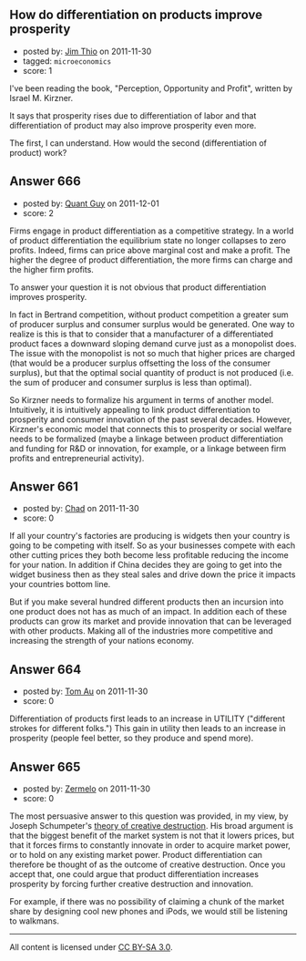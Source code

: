 ## How do differentiation on products improve prosperity

- posted by: [Jim Thio](https://stackexchange.com/users/-1/432-jim-thio) on 2011-11-30
- tagged: `microeconomics`
- score: 1

I've been reading the book, "Perception, Opportunity and Profit", written by Israel M. Kirzner.

It says that prosperity rises due to differentiation of labor and that differentiation of product may also improve prosperity even more.

The first, I can understand. How would the second (differentiation of product) work?


## Answer 666

- posted by: [Quant Guy](https://stackexchange.com/users/-1/501-quant-guy) on 2011-12-01
- score: 2

Firms engage in product differentiation as a competitive strategy. In a world of product differentiation the equilibrium state no longer collapses to zero profits. Indeed, firms can price above marginal cost and make a profit. The higher the degree of product differentiation, the more firms can charge and the higher firm profits.

To answer your question it is not obvious that product differentiation improves prosperity. 

In fact in Bertrand competition, without product competition a greater sum of producer surplus and consumer surplus would be generated. One way to realize is this is that to consider that a manufacturer of a differentiated product faces a downward sloping demand curve just as a monopolist does. The issue with the monopolist is not so much that higher prices are charged (that would be a producer surplus offsetting the loss of the consumer surplus), but that the optimal social quantity of product is not produced (i.e. the sum of producer and consumer surplus is less than optimal).

So Kirzner needs to formalize his argument in terms of another model. Intuitively, it is intuitively appealing to link product differentiation to prosperity and consumer innovation of the past several decades. However, Kirzner's economic model that connects this to prosperity or social welfare needs to be formalized (maybe a linkage between product differentiation and funding for R&D or innovation, for example, or a linkage between firm profits and entrepreneurial activity).


## Answer 661

- posted by: [Chad](https://stackexchange.com/users/-1/133-chad) on 2011-11-30
- score: 0

If all your country's factories are producing is widgets then your country is going to be competing with itself.  So as your businesses compete with each other cutting prices they both become less profitable reducing the income for your nation.  In addition if China decides they are going to get into the widget business then as they steal sales and drive down the price it impacts your countries bottom line.

But if you make several hundred different products then an incursion into one product does not has as much of an impact.  In addition each of these products can grow its market and provide innovation that can be leveraged with other products.  Making all of the industries more competitive and increasing the strength of your nations economy.  


## Answer 664

- posted by: [Tom Au](https://stackexchange.com/users/-1/178-tom-au) on 2011-11-30
- score: 0

Differentiation of products first leads to an increase in UTILITY ("different strokes for different folks.") This gain in utility then leads to an increase in prosperity (people feel better, so they produce and spend more).


## Answer 665

- posted by: [Zermelo](https://stackexchange.com/users/-1/68-zermelo) on 2011-11-30
- score: 0

The most persuasive answer to this question was provided, in my view, by Joseph Schumpeter's [theory of creative destruction](http://books.google.com/books?id=UFWS5hAbUuEC&printsec=frontcover&dq=joseph+schumpeter+creative+destruction&hl=en&src=bmrr&ei=ZYXWTsivJuPy0gGP2qj_AQ&sa=X&oi=book_result&ct=result&resnum=1&ved=0CC8Q6AEwAA#v=onepage&q&f=false). His broad argument is that the biggest benefit of the market system is not that it lowers prices, but that it forces firms to constantly innovate in order to acquire market power, or to hold on any existing market power. Product differentiation can therefore be thought of as the outcome of creative destruction. Once you accept that, one could argue that product differentiation increases prosperity by forcing further creative destruction and innovation.

For example, if there was no possibility of claiming a chunk of the market share by designing cool new phones and iPods, we would still be listening to walkmans.



---

All content is licensed under [CC BY-SA 3.0](https://creativecommons.org/licenses/by-sa/3.0/).
